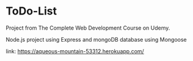 # ToDo-List
Project from The Complete Web Development Course on Udemy.

Node.js project using Express and mongoDB database using Mongoose 

link: https://aqueous-mountain-53312.herokuapp.com/
